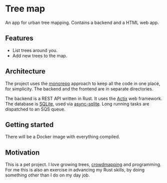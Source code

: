# Tree map

An app for urban tree mapping.  Contains a backend and a HTML web app.


## Features

- List trees around you.
- Add new trees to the map.


## Architecture

The project uses the [monorepo](https://en.wikipedia.org/wiki/Monorepo) approach to keep all the code in one place, for simplicity.  The backend and the frontend are in separate directories.

The backend is a REST API written in Rust.  It uses the [Actix](https://actix.rs/) web framework.  The database is [SQLite](https://www.sqlite.org/), used via [async-sqlite](https://docs.rs/async-sqlite/latest/async_sqlite/).  Long running tasks are dispatched to an SQS queue.


## Getting started

There will be a Docker image with everything compiled.


## Motivation

This is a pet project.  I love growing trees, [crowdmapping](https://en.wikipedia.org/wiki/Crowdmapping) and programming.  For me this is also an exercise in advancing my Rust skills, by doing something other than I do on my day job.
